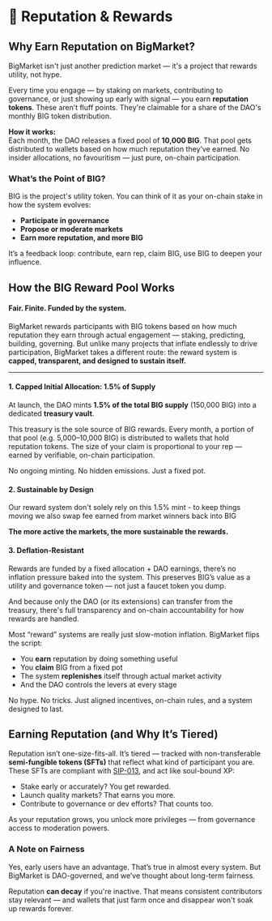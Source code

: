 # 📘 Reputation & Rewards

## Why Earn Reputation on BigMarket?

BigMarket isn't just another prediction market — it's a project that rewards utility, not hype.

Every time you engage — by staking on markets, contributing to governance, or just showing up early with signal — you earn **reputation tokens**. These aren’t fluff points. They're claimable for a share of the DAO's monthly BIG token distribution.

**How it works:**\
Each month, the DAO releases a fixed pool of **10,000 BIG**. That pool gets distributed to wallets based on how much reputation they’ve earned. No insider allocations, no favouritism — just pure, on-chain participation.

### What’s the Point of BIG?

BIG is the project's utility token. You can think of it as your on-chain stake in how the system evolves:

* **Participate in governance**
* **Propose or moderate markets**
* **Earn more reputation, and more BIG**

It’s a feedback loop: contribute, earn rep, claim BIG, use BIG to deepen your influence.

## How the BIG Reward Pool Works

#### Fair. Finite. Funded by the system.

BigMarket rewards participants with BIG tokens based on how much reputation they earn through actual engagement — staking, predicting, building, governing. But unlike many projects that inflate endlessly to drive participation, BigMarket takes a different route: the reward system is **capped, transparent, and designed to sustain itself.**

***

#### 1. Capped Initial Allocation: 1.5% of Supply

At launch, the DAO mints **1.5% of the total BIG supply** (150,000 BIG) into a dedicated **treasury vault**.

This treasury is the sole source of BIG rewards. Every month, a portion of that pool (e.g. 5,000–10,000 BIG) is distributed to wallets that hold reputation tokens. The size of your claim is proportional to your rep — earned by verifiable, on-chain participation.

No ongoing minting. No hidden emissions. Just a fixed pot.

#### 2. Sustainable by Design

Our reward system don't solely rely on this 1.5% mint - to keep things moving we also swap fee earned from market winners back into BIG

**The more active the markets, the more sustainable the rewards.**

#### 3. Deflation-Resistant

Rewards are funded by a fixed allocation + DAO earnings, there’s no inflation pressure baked into the system. This preserves BIG’s value as a utility and governance token — not just a faucet token you dump.

And because only the DAO (or its extensions) can transfer from the treasury, there's full transparency and on-chain accountability for how rewards are handled.

Most “reward” systems are really just slow-motion inflation. BigMarket flips the script:

* You **earn** reputation by doing something useful
* You **claim** BIG from a fixed pot
* The system **replenishes** itself through actual market activity
* And the DAO controls the levers at every stage

No hype. No tricks. Just aligned incentives, on-chain rules, and a system designed to last.

## Earning Reputation (and Why It’s Tiered)

Reputation isn’t one-size-fits-all. It’s tiered — tracked with non-transferable **semi-fungible tokens (SFTs)** that reflect what kind of participant you are. These SFTs are compliant with [SIP-013](https://github.com/stacksgov/sips/blob/main/sips/sip-013/sip-013-semi-fungible-token-standard.md), and act like soul-bound XP:

* Stake early or accurately? You get rewarded.
* Launch quality markets? That earns you more.
* Contribute to governance or dev efforts? That counts too.

As your reputation grows, you unlock more privileges — from governance access to moderation powers.

### A Note on Fairness

Yes, early users have an advantage. That’s true in almost every system. But BigMarket is DAO-governed, and we’ve thought about long-term fairness.

Reputation **can decay** if you're inactive. That means consistent contributors stay relevant — and wallets that just farm once and disappear won't soak up rewards forever.&#x20;

